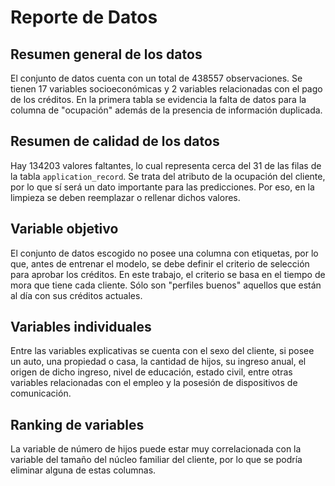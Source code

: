 # Reporte de Datos

## Resumen general de los datos

El conjunto de datos cuenta con un total de $438557$ observaciones. Se tienen $17$ variables socioeconómicas y $2$ variables relacionadas con el pago de los créditos. En la primera tabla se evidencia la falta de datos para la columna de "ocupación" además de la presencia de información duplicada.

## Resumen de calidad de los datos

Hay $134203$ valores faltantes, lo cual representa cerca del $31%$ de las filas de la tabla `application_record`. Se trata del atributo de la ocupación del cliente, por lo que sí será un dato importante para las predicciones. Por eso, en la limpieza se deben reemplazar o rellenar dichos valores.

## Variable objetivo

El conjunto de datos escogido no posee una columna con etiquetas, por lo que, antes de entrenar el modelo, se debe definir el criterio de selección para aprobar los créditos. En este trabajo, el criterio se basa en el tiempo de mora que tiene cada cliente. Sólo son "perfiles buenos" aquellos que están al día con sus créditos actuales.

## Variables individuales

Entre las variables explicativas se cuenta con el sexo del cliente, si posee un auto, una propiedad o casa, la cantidad de hijos, su ingreso anual, el origen de dicho ingreso, nivel de educación, estado civil, entre otras variables relacionadas con el empleo y la posesión de dispositivos de comunicación.

## Ranking de variables

La variable de número de hijos puede estar muy correlacionada con la variable del tamaño del núcleo familiar del cliente, por lo que se podría eliminar alguna de estas columnas.
